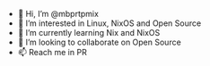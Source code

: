 - 👋 Hi, I’m @mbprtpmix
- 👀 I’m interested in Linux, NixOS and Open Source
- 🌱 I’m currently learning Nix and NixOS
- 💞️ I’m looking to collaborate on Open Source
- 📫 Reach me in PR
